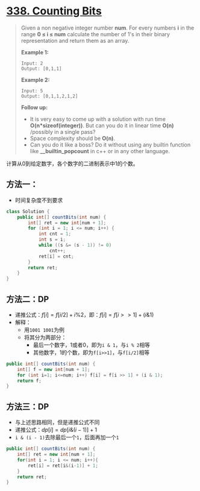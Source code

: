 # [338. Counting Bits][1]

> Given a non negative integer number **num**. For every numbers **i** in the range **0 ≤ i ≤ num** calculate the number of 1's in their binary representation and return them as an array.
>
> **Example 1:**
>
> ```
> Input: 2
> Output: [0,1,1]
> ```
>
> **Example 2:**
>
> ```
> Input: 5
> Output: [0,1,1,2,1,2]
> ```
>
> **Follow up:**
>
> - It is very easy to come up with a solution with run time **O(n\*sizeof(integer))**. But can you do it in linear time **O(n)** /possibly in a single pass?
> - Space complexity should be **O(n)**.
> - Can you do it like a boss? Do it without using any builtin function like **__builtin_popcount** in c++ or in any other language.



计算从0到给定数字，各个数字的二进制表示中1的个数。



## 方法一：

* 时间复杂度不到要求

```java
class Solution {
    public int[] countBits(int num) {
        int[] ret = new int[num + 1];
        for (int i = 1; i <= num; i++) {
            int cnt = 1;
            int s = i;
            while ((s &= (s - 1)) != 0)
                cnt++;
            ret[i] = cnt;
        }
        return ret;
    }
}
```



## 方法二：DP

* 递推公式：$f[i] = f[i / 2] + i \% 2$，即：$f[i] = f[i >> 1] + (i \text{&} 1)$
* 解释：
  * 用`1001 1001`为例
  * 将其分为两部分：
    * 最后一个数字，1或者0，即为`i & 1`，与`i % 2`相等
    * 其他数字，1的个数，即为`f[i>>1]`，与`f[i/2]`相等

```java
public int[] countBits(int num) {
    int[] f = new int[num + 1];
    for (int i=1; i<=num; i++) f[i] = f[i >> 1] + (i & 1);
    return f;
}
```



## 方法三：DP

* 与上述思路相同，但是递推公式不同
* 递推公式：$dp[i] = dp[i \text{&} (i - 1)] + 1$
* `i & (i - 1)`去除最后一个`1`，后面再加一个`1`



```java
public int[] countBits(int num) {
    int[] ret = new int[num + 1];
    for(int i = 1; i <= num; i++){
        ret[i] = ret[i&(i-1)] + 1;
    }
    return ret;
}
```













[1]: https://leetcode.com/problems/counting-bits/